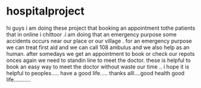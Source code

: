 # hospitalproject
hi guys i am doing these project that booking an appointment tothe patients that in online i chittoor .i am doing that an emergency purpose some accidents occurs near our place or our village .
for an emergency purpose we can treat first aid and we can call 108 ambulus and we also help as an human.
after somedays we get an appointment to book or check our repots onces again 
we need to standin line to  meet the doctor.
these is helpful to book an easy way to meet the doctor without waste our time ..
i hope it is helpful to peoples.....
have a good life.....
thanks alll....good health good life...........
